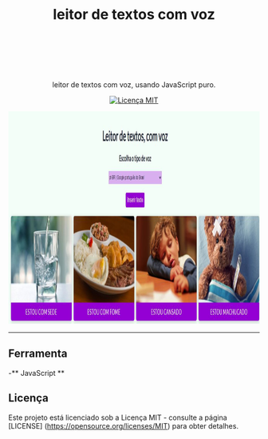 <h1 align = "center">
<br>
  <p align = "center"> leitor de textos com voz</p>
<br>
<br>

</h1>

<p align = "center"> leitor de textos com voz, usando JavaScript puro. </p>

<p align = "center">
  <a href="https://opensource.org/licenses/MIT">
    <img src = "https://img.shields.io/badge/License-MIT-blue.svg" alt = "Licença MIT">
  </a>
</p>

<div>
  <img src = "img/Cap.JPG" alt = "demo" height = "425">
  
</div>

<hr />

## Ferramenta

-** JavaScript ** 



## Licença

Este projeto está licenciado sob a Licença MIT - consulte a página [LICENSE] (https://opensource.org/licenses/MIT) para obter detalhes.
